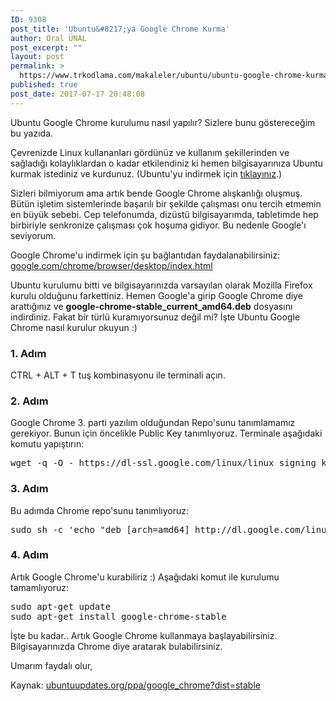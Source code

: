```yaml
---
ID: 9308
post_title: 'Ubuntu&#8217;ya Google Chrome Kurma'
author: Oral ÜNAL
post_excerpt: ""
layout: post
permalink: >
  https://www.trkodlama.com/makaleler/ubuntu/ubuntu-google-chrome-kurma-9308.html
published: true
post_date: 2017-07-17 20:48:08
---
```

Ubuntu Google Chrome kurulumu nasıl yapılır? Sizlere bunu göstereceğim bu yazıda.

Çevrenizde Linux kullananları gördünüz ve kullanım şekillerinden ve sağladığı kolaylıklardan o kadar etkilendiniz ki hemen bilgisayarınıza Ubuntu kurmak istediniz ve kurdunuz. (Ubuntu'yu indirmek için <a href="https://www.ubuntu.com/download/desktop">tıklayınız</a>.)

Sizleri bilmiyorum ama artık bende Google Chrome alışkanlığı oluşmuş. Bütün işletim sistemlerinde başarılı bir şekilde çalışması onu tercih etmemin en büyük sebebi. Cep telefonumda, dizüstü bilgisayarımda, tabletimde hep birbiriyle senkronize çalışması çok hoşuma gidiyor. Bu nedenle Google'ı seviyorum.

Google Chrome'u indirmek için şu bağlantıdan faydalanabilirsiniz: <a href="https://www.google.com/chrome/browser/desktop/index.html">google.com/chrome/browser/desktop/index.html</a>

Ubuntu kurulumu bitti ve bilgisayarınızda varsayılan olarak Mozilla Firefox kurulu olduğunu farkettiniz. Hemen Google'a girip Google Chrome diye arattığınız ve <strong>google-chrome-stable_current_amd64.deb</strong> dosyasını indirdiniz. Fakat bir türlü kuramıyorsunuz değil mi? İşte Ubuntu Google Chrome nasıl kurulur okuyun :)
<h3>1. Adım</h3>
CTRL + ALT + T tuş kombinasyonu ile terminali açın.
<h3>2. Adım</h3>
Google Chrome 3. parti yazılım olduğundan Repo'sunu tanımlamamız gerekiyor. Bunun için öncelikle Public Key tanımlıyoruz. Terminale aşağıdaki komutu yapıştırın:
<pre class="prettyprint lang-sh" data-start-line="1" data-visibility="visible" data-highlight="" data-caption="">wget -q -O - https://dl-ssl.google.com/linux/linux_signing_key.pub | sudo apt-key add -</pre>
<h3>3. Adım</h3>
Bu adımda Chrome repo'sunu tanımlıyoruz:
<pre class="prettyprint lang-sh" data-start-line="1" data-visibility="visible" data-highlight="" data-caption="">sudo sh -c 'echo "deb [arch=amd64] http://dl.google.com/linux/chrome/deb/ stable main" &gt;&gt; /etc/apt/sources.list.d/google-chrome.list'</pre>
<h3>4. Adım</h3>
Artık Google Chrome'u kurabiliriz :) Aşağıdaki komut ile kurulumu tamamlıyoruz:
<pre class="prettyprint lang-sh" data-start-line="1" data-visibility="visible" data-highlight="" data-caption="">sudo apt-get update 
sudo apt-get install google-chrome-stable</pre>
İşte bu kadar.. Artık Google Chrome kullanmaya başlayabilirsiniz. Bilgisayarınızda Chrome diye aratarak bulabilirsiniz.

Umarım faydalı olur,

Kaynak: <a href="https://www.ubuntuupdates.org/ppa/google_chrome?dist=stable">ubuntuupdates.org/ppa/google_chrome?dist=stable</a>